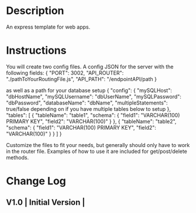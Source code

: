 # Description

An express template for web apps.  

# Instructions

You will create two config files.  A config JSON for the server with the following fields:
{
    "PORT": 3002,
    "API_ROUTER": "./pathToYourRoutingFile.js",
    "API_PATH": "/endpointAPI/path
}

as well as a path for your database setup
{
    "config": {
        "mySQLHost": "dbHostName",
        "mySQLUsername": "dbUserName",
        "mySQLPassword": "dbPassword",
        "databaseName": "dbName",
        "multipleStatements": true/false depending on if you have multiple tables below to setup
    },
    "tables": [
        {
            "tableName": "table1",
            "schema": {
                "field1": "VARCHAR(100) PRIMARY KEY",
                "field2": "VARCHAR(100)"
            }
        },
        {
            "tableName": "table2",
            "schema": {
                "field1": "VARCHAR(100) PRIMARY KEY",
                "field2": "VARCHAR(100)"
            }
        }
    ]
}

Customize the files to fit your needs, but generally should only have to work in the router file. 
Examples of how to use it are included for get/post/delete methods. 

# Change Log

## V1.0 | Initial Version | 